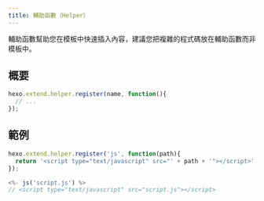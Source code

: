```yaml
---
title: 輔助函數（Helper）
---
```

輔助函數幫助您在模板中快速插入內容，建議您把複雜的程式碼放在輔助函數而非模板中。

## 概要

``` js
hexo.extend.helper.register(name, function(){
  // ...
});
```

## 範例

``` js
hexo.extend.helper.register('js', function(path){
  return '<script type="text/javascript" src="' + path + '"></script>';
});
```

``` js
<%- js('script.js') %>
// <script type="text/javascript" src="script.js"></script>
```